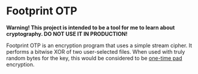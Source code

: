 # Footprint OTP

**Warning! This project is intended to be a tool for me to learn about cryptography. DO NOT USE IT IN PRODUCTION!**

Footprint OTP is an encryption program that uses a simple stream cipher. It performs a bitwise XOR of two user-selected files. When used with truly random bytes for the key, this would be considered to be [one-time pad](https://en.wikipedia.org/wiki/One-time_pad) encryption.
